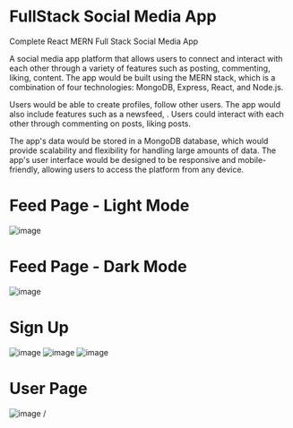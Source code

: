 # FullStack Social Media App
Complete React MERN Full Stack Social Media App


A social media app  platform that allows users to connect and interact with each other through a variety of features such as posting, commenting, liking, content. The app would be built using the MERN stack, which is a combination of four technologies: MongoDB, Express, React, and Node.js.



Users would be able to create profiles, follow other users. The app would also include features such as a newsfeed, . Users could interact with each other through commenting on posts, liking posts.

The app's data would be stored in a MongoDB database, which would provide scalability and flexibility for handling large amounts of data. The app's user interface would be designed to be responsive and mobile-friendly, allowing users to access the platform from any device.
# Feed Page - Light Mode
![image](https://user-images.githubusercontent.com/88021838/227129502-cd7ba218-aa5d-4760-9e75-c12ec66a73d7.png)
# Feed Page - Dark Mode
![image](https://user-images.githubusercontent.com/88021838/227129649-f1b47e2c-e71f-440c-ad11-ca456357fb15.png)
# Sign Up 
![image](https://user-images.githubusercontent.com/88021838/227129741-d252f39d-982e-4b5e-8529-71c6dd8d9025.png)
![image](https://user-images.githubusercontent.com/88021838/227129848-dae16957-ac33-45ca-bd47-ea5a709583ef.png)
![image](https://user-images.githubusercontent.com/88021838/227129907-876ba0b0-a85d-4fed-b783-d0a0c7bc8694.png)
# User Page
![image](https://user-images.githubusercontent.com/88021838/227129976-36dca320-c957-4115-a69d-257dfaec00e6.png)
/